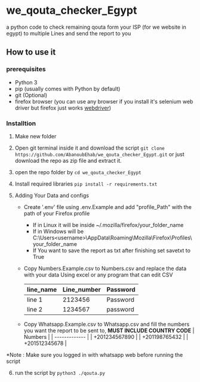 # we_qouta_checker_Egypt

a python code to check remaining qouta form your ISP (for we website in egypt) to multiple Lines and send the report to you

## How to use it

### prerequisites

- Python 3
- pip (usually comes with Python by default)
- git (Optional)
- firefox browser (you can use any browser if you install it's selenium web driver but firefox just works [webdriver](https://www.selenium.dev/documentation/webdriver/))
  
### Installtion
1. Make new folder 

2. Open git terminal inside it and download the script  ```git clone https://github.com/AbanoubEhab/we_qouta_checker_Egypt.git``` or just download the repo as zip file and extract it.

3. open the repo folder by ```cd we_qouta_checker_Egypt```

4. Install required libraries ```pip install -r requirements.txt```

5. Adding Your Data and configs
   
   - Create '.env' file using .env.Example and add "profile_Path" with the path of your Firefox profile
     
     - If in Linux it will be inside ~/.mozilla/firefox/your_folder_name
     - If in Windows will be C:\Users\<username>\AppData\Roaming\Mozilla\Firefox\Profiles\your_folder_name
     - If You want to save the report as txt after finishing set savetxt to True
   
   - Copy Numbers.Example.csv to Numbers.csv and replace the data with your data Using excel or any program that can edit CSV
     
     | line_name | Line_number | Password |
     | --------- | ----------- | -------- |
     | line 1    | 2123456     | Password |
     | line 2    | 1234567     | password |
   
   - Copy Whatsapp.Example.csv to Whatsapp.csv and fill the numbers you want the report to be sent to,
   **MUST INCLUDE COUNTRY CODE**
      | Numbers       |
      | ------------- |
      | +201234567890 |
      | +201198765432 |
      | +201512345678 |

*Note : Make sure you logged in with whatsapp web before running the script

6. run the script by ```python3 ./qouta.py```
